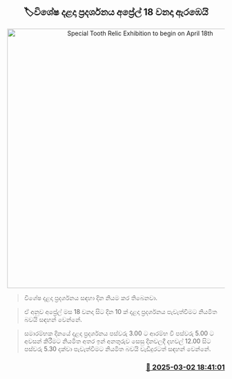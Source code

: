<p align='center'><b><h2 align='center' title='Special Tooth Relic Exhibition to begin on April 18th'>🏷විශේෂ දළදා ප්‍රදර්ශනය අප්‍රේල් 18 වනදා ඇරඹෙයි</h2></b></p>
<p align='center'><img src='https://helakuru.sgp1.cdn.digitaloceanspaces.com/esana/images/lib/dalada[1].jpg' width='600' alt='Special Tooth Relic Exhibition to begin on April 18th'></p>

> විශේෂ දළදා ප්‍රදර්ශනය සඳහා දින නියම කර තිබෙනවා.

> ඒ අනුව අප්‍රේල් මස 18 වනදා සිට දින 10 ක් දළදා ප්‍රදර්ශනය පැවැත්වීමට නියමිත බවයි සඳහන් වෙන්නේ.

> සමාරම්භක දිනයේ දළදා ප්‍රදර්ශනය පස්වරු 3.00 ට ආරම්භ වී පස්වරු 5.00 ට අවසන් කිරීමට නියමිත අතර ඉන් අනතුරුව සෙසු දිනවලදී දහවල් 12.00 සිට පස්වරු 5.30 දක්වා පැවැත්වීමට නියමිත බවයි වැඩිදුරටත් සඳහන් වෙන්නේ. 



<h3 align='right'><a href='https://www.helakuru.lk/esana/p/107950/'>📅 2025-03-02 18:41:01</a></h3>
